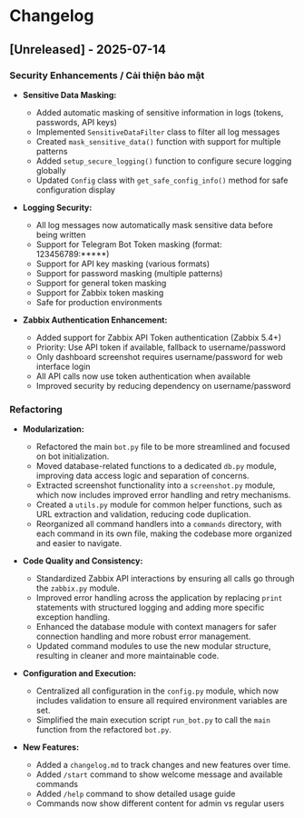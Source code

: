 # Changelog

## [Unreleased] - 2025-07-14

### Security Enhancements / Cải thiện bảo mật

- **Sensitive Data Masking:**
  - Added automatic masking of sensitive information in logs (tokens, passwords, API keys)
  - Implemented `SensitiveDataFilter` class to filter all log messages
  - Created `mask_sensitive_data()` function with support for multiple patterns
  - Added `setup_secure_logging()` function to configure secure logging globally
  - Updated `Config` class with `get_safe_config_info()` method for safe configuration display

- **Logging Security:**
  - All log messages now automatically mask sensitive data before being written
  - Support for Telegram Bot Token masking (format: 123456789:*****)
  - Support for API key masking (various formats)
  - Support for password masking (multiple patterns)
  - Support for general token masking
  - Support for Zabbix token masking
  - Safe for production environments

- **Zabbix Authentication Enhancement:**
  - Added support for Zabbix API Token authentication (Zabbix 5.4+)
  - Priority: Use API token if available, fallback to username/password
  - Only dashboard screenshot requires username/password for web interface login
  - All API calls now use token authentication when available
  - Improved security by reducing dependency on username/password

### Refactoring

- **Modularization:**
  - Refactored the main `bot.py` file to be more streamlined and focused on bot initialization.
  - Moved database-related functions to a dedicated `db.py` module, improving data access logic and separation of concerns.
  - Extracted screenshot functionality into a `screenshot.py` module, which now includes improved error handling and retry mechanisms.
  - Created a `utils.py` module for common helper functions, such as URL extraction and validation, reducing code duplication.
  - Reorganized all command handlers into a `commands` directory, with each command in its own file, making the codebase more organized and easier to navigate.

- **Code Quality and Consistency:**
  - Standardized Zabbix API interactions by ensuring all calls go through the `zabbix.py` module.
  - Improved error handling across the application by replacing `print` statements with structured logging and adding more specific exception handling.
  - Enhanced the database module with context managers for safer connection handling and more robust error management.
  - Updated command modules to use the new modular structure, resulting in cleaner and more maintainable code.

- **Configuration and Execution:**
  - Centralized all configuration in the `config.py` module, which now includes validation to ensure all required environment variables are set.
  - Simplified the main execution script `run_bot.py` to call the `main` function from the refactored `bot.py`.

- **New Features:**
  - Added a `changelog.md` to track changes and new features over time.
  - Added `/start` command to show welcome message and available commands
  - Added `/help` command to show detailed usage guide
  - Commands now show different content for admin vs regular users
